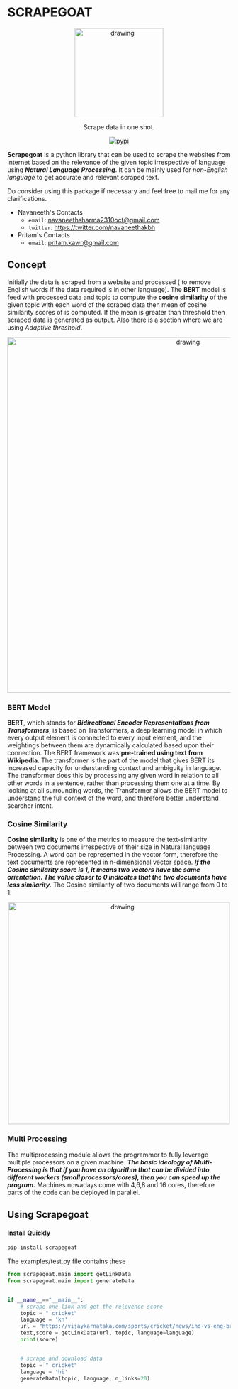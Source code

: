 <h1> SCRAPEGOAT </h1>

<p align="center">
    <img src="https://user-images.githubusercontent.com/63489382/177471710-beaa7603-6a51-45f6-afaa-9c948a928bbd.png" alt="drawing" width="200"/>
</p>

<p align="center">
   Scrape data in one shot.
</p>

<p align="center">
   <a href="https://www.npmjs.com/package/@swc/core">
     <a href="https://pypi.org/project/scrapegoat/"><img src="https://img.shields.io/badge/pypi-package-blue?labelColor=black&style=flat&logo=python&link=https://pypi.org/project/scrapegoat/" alt="pypi" /></a>
   </a>
</p>

**Scrapegoat** is a python library that can be used to scrape the websites from internet based on the relevance of the given topic irrespective of language using ***Natural Language Processing***. It can be mainly used for *non-English language* to get accurate and relevant scraped text.


Do consider using this package if necessary and feel free to mail me for any clarifications.
- Navaneeth's Contacts
    - `email`: navaneethsharma2310oct@gmail.com
    - `twitter`:  https://twitter.com/navaneethakbh
- Pritam's Contacts
    - `email`: pritam.kawr@gmail.com


## Concept
Initially the data is scraped from a website  and  processed ( to remove English words if the data required is in other language). The **BERT** model is feed with processed data and topic  to compute the **cosine similarity** of the given topic with each word of the scraped data then mean of cosine similarity scores of is computed. If the mean is greater than threshold then scraped data is generated as output. Also there is a section where we are using *Adaptive threshold*.

<p align="center">
    <img src="https://user-images.githubusercontent.com/63489382/177385427-2da4d354-03bf-415b-8132-8b0afd874609.png" alt="drawing" width="800"/>
</p>


### BERT Model 
**BERT**, which stands for ***Bidirectional Encoder Representations from Transformers***, is based on Transformers, a deep learning model in which every output element is connected to every input element, and the weightings between them are dynamically calculated based upon their connection. The BERT framework was **pre-trained using text from Wikipedia**. The transformer is the part of the model that gives BERT its increased capacity for understanding context and ambiguity in language. The transformer does this by processing any given word in relation to all other words in a sentence, rather than processing them one at a time. By looking at all surrounding words, the Transformer allows the BERT model to understand the full context of the word, and therefore better understand searcher intent.


### Cosine Similarity
**Cosine similarity** is one of the metrics to measure the text-similarity between two documents irrespective of their size in Natural language Processing. A word can be represented in the vector form, therefore the text documents are represented in n-dimensional vector space. ***If the Cosine similarity score is 1, it means two vectors have the same orientation. The value closer to 0 indicates that the two documents have less similarity***. The Cosine similarity of two documents will range from 0 to 1.


<p align="center">
    <img src="https://user-images.githubusercontent.com/63489382/177380223-3e15e413-fb09-4642-9ccc-5a0730ed25a9.png" alt="drawing" width="500"/>
</p>

### Multi Processing
The multiprocessing module allows the programmer to fully leverage multiple processors on a given machine. ***The basic ideology of Multi-Processing is that if you have an algorithm that can be divided into different workers (small processors/cores), then you can speed up the program.*** Machines nowadays come with 4,6,8 and 16 cores, therefore parts of the code can be deployed in parallel.

## Using Scrapegoat

#### Install Quickly
```bash
pip install scrapegoat
```



The examples/test.py file contains these
```python
from scrapegoat.main import getLinkData
from scrapegoat.main import generateData


if __name__=="__main__":
    # scrape one link and get the relevence score
    topic = " cricket"
    language = 'kn'
    url = "https://vijaykarnataka.com/sports/cricket/news/ind-vs-eng-brian-lara-congratulates-jasprit-bumrah-for-breaking-his-world-record-in-test-cricket/articleshow/92628545.cms"
    text,score = getLinkData(url, topic, language=language)
    print(score)


    # scrape and download data
    topic = " cricket"
    language = 'hi'
    generateData(topic, language, n_links=20)

```
